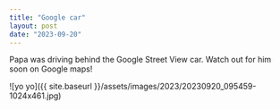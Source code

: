 ```yaml
---
title: "Google car"
layout: post
date: "2023-09-20"
---
```


Papa was driving behind the Google Street View car. Watch out for him soon on Google maps!

![yo yo]({{ site.baseurl }}/assets/images/2023/20230920_095459-1024x461.jpg)

